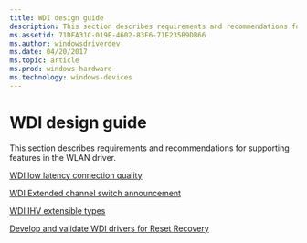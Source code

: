 ```yaml
---
title: WDI design guide
description: This section describes requirements and recommendations for supporting features in the WLAN driver.
ms.assetid: 71DFA31C-019E-4602-83F6-71E235B9DB66
ms.author: windowsdriverdev
ms.date: 04/20/2017
ms.topic: article
ms.prod: windows-hardware
ms.technology: windows-devices
---
```


# WDI design guide


This section describes requirements and recommendations for supporting features in the WLAN driver.

[WDI low latency connection quality](wdi-low-latency-connection-quality.md)

[WDI Extended channel switch announcement](wdi-extended-channel-switch-announcement--ecsa-.md)

[WDI IHV extensible types](wdi-ihv-extensible-types.md)

[Develop and validate WDI drivers for Reset Recovery](wdi-develop-and-validate-wdi-drivers-for-reset-recovery.md)

 

 






